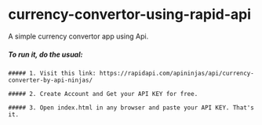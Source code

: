 # currency-convertor-using-rapid-api

A simple currency convertor app using Api.

##### To run it, do the usual:
```
##### 1. Visit this link: https://rapidapi.com/apininjas/api/currency-converter-by-api-ninjas/
```
```                
##### 2. Create Account and Get your API KEY for free.
```
```
##### 3. Open index.html in any browser and paste your API KEY. That's it.
```
